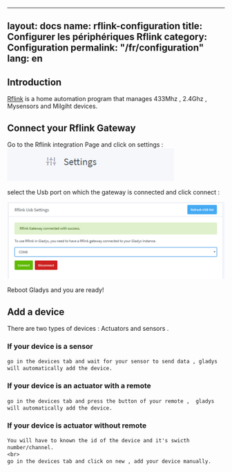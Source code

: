 
---
layout: docs
name: rflink-configuration
title: Configurer les périphériques Rflink
category: Configuration
permalink: "/fr/configuration"
lang: en
---

## Introduction

[Rflink](http://www.rflink.nl/blog2/) is a home automation program that manages 433Mhz , 2.4Ghz , Mysensors and Milgiht devices.

## Connect your Rflink Gateway

Go to the Rflink integration Page and click on settings :
<br>
<img src="/assets/image/configuration/rflink/settings.PNG" alt="Settings" class="img-responsive" />


select the Usb port on which the gateway is connected and click connect : 

<img src="/assets/image/configuration/rflink/port.PNG" alt="Port selection" class="img-responsive" />


Reboot Gladys and you are ready!



## Add a device 

There are two types of devices : Actuators and sensors .

### If your device is a sensor 
	go in the devices tab and wait for your sensor to send data , gladys will automatically add the device.
	
### If your device is an actuator with a remote 
	go in the devices tab and press the button of your remote ,  gladys will automatically add the device.
	
### If your device is actuator without remote 
	You will have to known the id of the device and it's swicth number/channel.
	<br>
	go in the devices tab and click on new , add your device manually.


